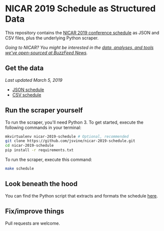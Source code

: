 # NICAR 2019 Schedule as Structured Data

This repository contains the [NICAR 2019 conference schedule](https://www.ire.org/events-and-training/conferences/nicar-2019/schedule) as JSON and CSV files, plus the underlying Python scraper.

*Going to NICAR? You might be interested in the [data, analyses, and tools we've open-sourced at BuzzFeed News](https://github.com/buzzfeednews/everything).*

## Get the data

*Last updated March 5, 2019*

- [JSON schedule](schedule/nicar-2019-schedule.json?raw=true)
- [CSV schedule](schedule/nicar-2019-schedule.csv?raw=true)

## Run the scraper yourself

To run the scraper, you'll need Python 3. To get started, execute the following commands in your terminal:

```bash
mkvirtualenv nicar-2019-schedule # Optional, recommended
git clone https://github.com/jsvine/nicar-2019-schedule.git
cd nicar-2019-schedule
pip install -r requirements.txt
```

To run the scraper, execute this command:

```bash
make schedule
```

## Look beneath the hood

You can find the Python script that extracts and formats the schedule [here](scripts/scrape.py).

## Fix/improve things

Pull requests are welcome.
